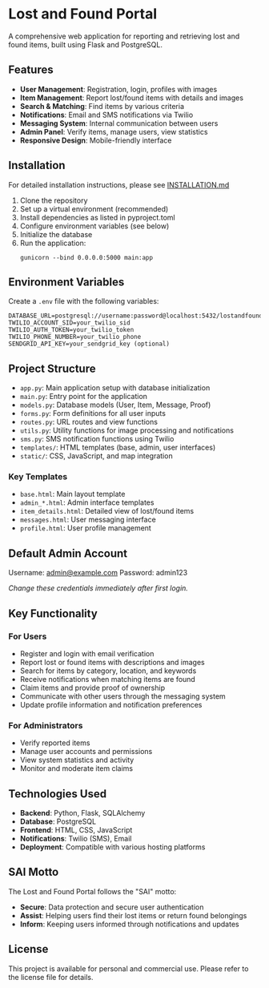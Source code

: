 # Lost and Found Portal

A comprehensive web application for reporting and retrieving lost and found items, built using Flask and PostgreSQL.

## Features

- **User Management**: Registration, login, profiles with images
- **Item Management**: Report lost/found items with details and images
- **Search & Matching**: Find items by various criteria
- **Notifications**: Email and SMS notifications via Twilio
- **Messaging System**: Internal communication between users
- **Admin Panel**: Verify items, manage users, view statistics
- **Responsive Design**: Mobile-friendly interface

## Installation

For detailed installation instructions, please see [INSTALLATION.md](INSTALLATION.md)

1. Clone the repository
2. Set up a virtual environment (recommended)
3. Install dependencies as listed in pyproject.toml
4. Configure environment variables (see below)
5. Initialize the database
6. Run the application:
   ```
   gunicorn --bind 0.0.0.0:5000 main:app
   ```

## Environment Variables

Create a `.env` file with the following variables:

```
DATABASE_URL=postgresql://username:password@localhost:5432/lostandfound
TWILIO_ACCOUNT_SID=your_twilio_sid
TWILIO_AUTH_TOKEN=your_twilio_token
TWILIO_PHONE_NUMBER=your_twilio_phone
SENDGRID_API_KEY=your_sendgrid_key (optional)
```

## Project Structure

- `app.py`: Main application setup with database initialization
- `main.py`: Entry point for the application
- `models.py`: Database models (User, Item, Message, Proof)
- `forms.py`: Form definitions for all user inputs
- `routes.py`: URL routes and view functions
- `utils.py`: Utility functions for image processing and notifications
- `sms.py`: SMS notification functions using Twilio
- `templates/`: HTML templates (base, admin, user interfaces)
- `static/`: CSS, JavaScript, and map integration

### Key Templates
- `base.html`: Main layout template
- `admin_*.html`: Admin interface templates
- `item_details.html`: Detailed view of lost/found items
- `messages.html`: User messaging interface
- `profile.html`: User profile management

## Default Admin Account

Username: admin@example.com
Password: admin123

*Change these credentials immediately after first login.*

## Key Functionality

### For Users
- Register and login with email verification
- Report lost or found items with descriptions and images
- Search for items by category, location, and keywords
- Receive notifications when matching items are found
- Claim items and provide proof of ownership
- Communicate with other users through the messaging system
- Update profile information and notification preferences

### For Administrators
- Verify reported items
- Manage user accounts and permissions
- View system statistics and activity
- Monitor and moderate item claims

## Technologies Used

- **Backend**: Python, Flask, SQLAlchemy
- **Database**: PostgreSQL
- **Frontend**: HTML, CSS, JavaScript
- **Notifications**: Twilio (SMS), Email
- **Deployment**: Compatible with various hosting platforms

## SAI Motto

The Lost and Found Portal follows the "SAI" motto:
- **Secure**: Data protection and secure user authentication
- **Assist**: Helping users find their lost items or return found belongings
- **Inform**: Keeping users informed through notifications and updates

## License

This project is available for personal and commercial use. Please refer to the license file for details.